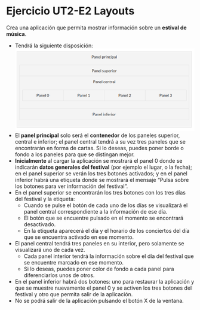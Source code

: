 # Ejercicio UT2-E2 Layouts
Crea una aplicación que permita mostrar información sobre un **estival de música**.
- Tendrá la siguiente disposición:
![Imagen de la disposición de los paneles](images/Paneles.png)
- El **panel principal** solo será el **contenedor** de los paneles superior, central e inferior; el panel central tendrá a su vez tres paneles que se encontrarán en forma de cartas. Si lo deseas, puedes poner borde o fondo a los paneles para que se distingan mejor.
- **Inicialmente** al cargar la aplicación se mostrará el panel 0 donde se indicarán **datos generales del festival** (por ejemplo el lugar, o la fecha); en el panel superior se verán los tres botones activados; y en el panel inferior habrá una etiqueta donde se mostrará el mensaje “Pulsa sobre los botones para ver información del festival”.
- En el panel superior se encontrarán los tres botones con los tres días del festival y la etiqueta:
    * Cuando se pulse el botón de cada uno de los días se visualizará el panel central correspondiente a la información de ese día.
    * El botón que se encuentre pulsado en el momento se encontrará desactivado.
    * En la etiqueta aparecerá el día y el horario de los conciertos del día que se encuentra activado en ese momento.
- El panel central tendrá tres paneles en su interior, pero solamente se visualizará uno de cada vez.
    * Cada panel interior tendrá la información sobre el día del festival que se encuentre marcado en ese momento.
    * Si lo deseas, puedes poner color de fondo a cada panel para diferenciarlos unos de otros.
- En el panel inferior habrá dos botones: uno para restaurar la aplicación y que se muestre nuevamente el panel 0 y se activen los tres botones del festival y otro que permita salir de la aplicación.
- No se podrá salir de la aplicación pulsando el botón X de la ventana.



